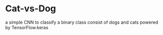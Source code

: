 # Cat-vs-Dog
a simple CNN to classify a binary class consist of dogs and cats powered by TensorFlow.keras
